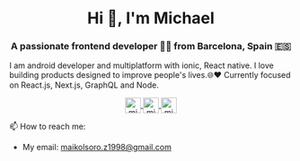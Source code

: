 
<h1 align="center">Hi 👋, I'm Michael</h1>
<h3 align="center">A passionate frontend developer 👨‍💻 from Barcelona, Spain 🇪🇸</h3>
I am  android developer and multiplatform with ionic, React native.
I love building products designed to improve people's lives.🌐❤
Currently focused on React.js, Next.js, GraphQL and Node.


<p align="center">
  
  <a href="https://twitter.com/maikol_soro" target="blank">
    <img align="center" src="https://cdn.jsdelivr.net/npm/simple-icons@3.0.1/icons/twitter.svg" alt="midudev" height="28px" width="28px" />
  </a>
  <a href="https://fb.com/midudev.frontend" target="blank">
    <img align="center" src="https://cdn.jsdelivr.net/npm/simple-icons@3.0.1/icons/facebook.svg" alt="midudev.frontend" height="28px" width="28px" />
  </a>
  <a href="https://instagram.com/maikolsoro.z1998" target="blank">
    <img align="center" src="https://cdn.jsdelivr.net/npm/simple-icons@3.0.1/icons/instagram.svg" alt="midu.dev" height="28px" width="28px" />
  </a>
</p>

📫 How to reach me:
 - My email: maikolsoro.z1998@gmail.com
 
  
<!--
**MaikolSoro/MaikolSoro** is a ✨ _special_ ✨ repository because its `README.md` (this file) appears on your GitHub profile.

Here are some ideas to get you started:

- 🔭 I’m currently working on ...
- 🌱 I’m currently learning ...
- 👯 I’m looking to collaborate on ...
- 🤔 I’m looking for help with ...
- 💬 Ask me about ...
- 📫 How to reach me: ...
    
- 😄 Pronouns: ...
- ⚡ Fun fact: ...
-->

